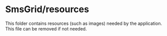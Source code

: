 # SmsGrid/resources

This folder contains resources (such as images) needed by the application. This file can
be removed if not needed.
